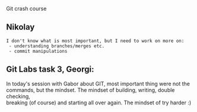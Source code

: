 Git crash course
## Nikolay
```
I don't know what is most important, but I need to work on more on:
 - understanding branches/merges etc.
 - commit manipulations
```
## Git Labs task 3, Georgi:

In today's session with Gabor about GIT, most important thing were not the\
commands, but the mindset. The mindset of building, writing, double checking,\
breaking (of course) and starting all over again. The mindset of try harder :)
